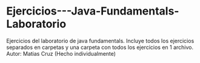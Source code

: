 # Ejercicios---Java-Fundamentals-Laboratorio
Ejercicios del laboratorio de java fundamentals.
Incluye todos los ejercicios separados en carpetas y una carpeta con todos los ejercicios en 1 archivo.
Autor: Matias Cruz (Hecho individualmente)
